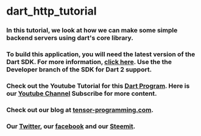 # dart_http_tutorial

### In this tutorial, we look at how we can make some simple backend servers using dart's core library. 


### To build this application, you will need the latest version of the Dart SDK. For more information, [click here](https://www.dartlang.org/tools/sdk).  Use the the Developer branch of the SDK for Dart 2 support. 
### Check out the Youtube Tutorial for this [Dart Program](https://youtu.be/_6Qo2V_y0XU). Here is our [Youtube Channel](https://www.youtube.com/channel/UCYqCZOwHbnPwyjawKfE21wg) Subscribe for more content.

### Check out our blog at [tensor-programming.com](http://tensor-programming.com/).

### Our [Twitter](https://twitter.com/TensorProgram), our [facebook](https://www.facebook.com/Tensor-Programming-1197847143611799/) and our [Steemit](https://steemit.com/@tensor).
